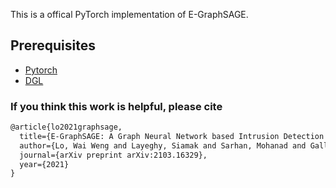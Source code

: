 This is a offical PyTorch implementation of E-GraphSAGE.


## Prerequisites

- [Pytorch](http://pytorch.org/)
- [DGL](https://www.dgl.ai/)


### If you think this work is helpful, please cite
```latex
@article{lo2021graphsage,
  title={E-GraphSAGE: A Graph Neural Network based Intrusion Detection System for IoT},
  author={Lo, Wai Weng and Layeghy, Siamak and Sarhan, Mohanad and Gallagher, Marcus and Portmann, Marius},
  journal={arXiv preprint arXiv:2103.16329},
  year={2021}
}
```



